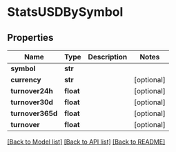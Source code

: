 # StatsUSDBySymbol

## Properties
Name | Type | Description | Notes
------------ | ------------- | ------------- | -------------
**symbol** | **str** |  | 
**currency** | **str** |  | [optional] 
**turnover24h** | **float** |  | [optional] 
**turnover30d** | **float** |  | [optional] 
**turnover365d** | **float** |  | [optional] 
**turnover** | **float** |  | [optional] 

[[Back to Model list]](../README.md#documentation-for-models) [[Back to API list]](../README.md#documentation-for-api-endpoints) [[Back to README]](../README.md)


